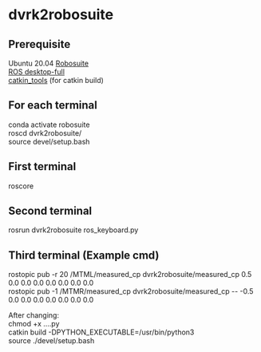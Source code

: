 # dvrk2robosuite

## Prerequisite
Ubuntu 20.04
[Robosuite](https://robosuite.ai/docs/installation.html)  
[ROS desktop-full](http://wiki.ros.org/noetic/Installation/Ubuntu)  
[catkin_tools](https://catkin-tools.readthedocs.io/en/latest/installing.html) (for catkin build)  

## For each terminal  
conda activate robosuite  
roscd dvrk2robosuite/    
source devel/setup.bash  

## First terminal  
roscore  

## Second terminal  
rosrun dvrk2robosuite ros_keyboard.py  

## Third terminal (Example cmd)
rostopic pub -r 20 /MTML/measured_cp dvrk2robosuite/measured_cp 0.5 0.0 0.0 0.0 0.0 0.0 0.0 0.0  
rostopic pub -1 /MTMR/measured_cp dvrk2robosuite/measured_cp -- -0.5 0.0 0.0 0.0 0.0 0.0 0.0 0.0  

After changing:  
chmod +x ....py  
catkin build -DPYTHON_EXECUTABLE=/usr/bin/python3  
source ./devel/setup.bash  